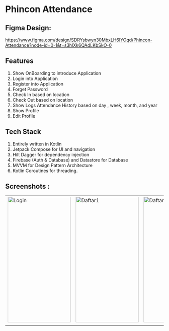 # Phincon Attendance 

## Figma Design: 
https://www.figma.com/design/SDRYsbwyn30MbxLH6IYOqd/Phincon-Attendance?node-id=0-1&t=s3hlXk6QAdLKbSkO-0

## Features 
1. Show OnBoarding to introduce Application
2. Login into Application
3. Register into Application
4. Forget Password
5. Check In based on location
6. Check Out based on location
7. Show Logs Attendance History based on day , week, month, and year 
8. Show Profile 
9. Edit Profile

## Tech Stack 
1. Entirely written in Kotlin 
2. Jetpack Compose for UI and navigation
3. Hilt Dagger for dependency injection 
4. Firebase (Auth & Database) and Datastore for Database
5. MVVM for Design Pattern Architecture
6. Kotlin Coroutines for threading.

## Screenshots :
 <table align="center">
  <tr>
    <td><img src="https://user-images.githubusercontent.com/49097275/255672955-6f034b77-f52f-4ffa-ba61-ff2b27e08a8a.jpg" alt="Login"
         style="width:200px;height:400px;" </td>
     <td><img src="https://user-images.githubusercontent.com/49097275/255673086-9d7e8b12-4548-430f-b2b9-77690722a7e5.jpg" alt="Daftar1"
         style="width:200px;height:400px;" </td>
    <td><img src="https://user-images.githubusercontent.com/49097275/255673188-9205e01d-ccea-472b-80fa-31732d24cc0c.jpg" alt="Daftar2"
         style="width:200px;height:400px;"></td>
   <td><img src="https://user-images.githubusercontent.com/49097275/255673217-92d7e621-6f6f-40c4-bc3c-96a429f9bf04.jpg" alt="Daftar3"
         style="width:200px;height:400px;"></td>
   <td><img src="https://user-images.githubusercontent.com/49097275/255673232-b754d6e2-b78e-4b30-8e60-8dad2003217f.jpg" alt="Daftar4"
         style="width:200px;height:400px;"></td>
  </tr>
  
  <tr>
    <td><img src="https://user-images.githubusercontent.com/49097275/2556732
 
